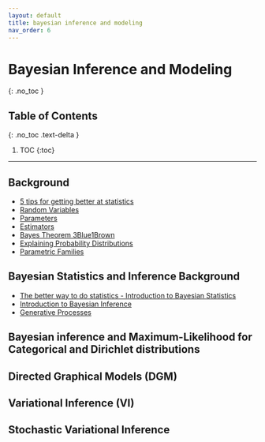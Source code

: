 ```yaml
---
layout: default 
title: bayesian inference and modeling
nav_order: 6
---
```


# Bayesian Inference and Modeling
{: .no_toc }

## Table of Contents
{: .no_toc .text-delta }

1. TOC
{:toc}

---

## Background 
* [5 tips for getting better at statistics](https://www.youtube.com/watch?v=StSAJIZuqws)
* [Random Variables](https://www.youtube.com/watch?v=Y9nsL69CwbU) 
* [Parameters](https://www.youtube.com/watch?v=BDExlZu2Va8)
* [Estimators](https://www.youtube.com/watch?v=iAcK2Tve1pw)
* [Bayes Theorem 3Blue1Brown](https://www.youtube.com/watch?v=HZGCoVF3YvM&list=PLZHQObOWTQDN52m7Y21ePrTbvXkPaWVSg&index=22)
* [Explaining Probability Distributions](https://youtu.be/k5sbE1_MDwU?feature=shared)
* [Parametric Families](https://www.youtube.com/watch?v=GOJkxzkN3m0) 

## Bayesian Statistics and Inference Background 
* [The better way to do statistics - Introduction to Bayesian Statistics](https://www.youtube.com/watch?v=3jP4H0kjtng)
* [Introduction to Bayesian Inference](https://www.youtube.com/watch?v=hMerhyG1JFs&list=PLD0F06AA0D2E8FFBA&index=35)
* [Generative Processes](https://www.youtube.com/watch?v=2jB5x_q3oX0&list=PLD0F06AA0D2E8FFBA&index=87)

## Bayesian inference and Maximum-Likelihood for Categorical and Dirichlet distributions

## Directed Graphical Models (DGM)

## Variational Inference (VI)

## Stochastic Variational Inference








